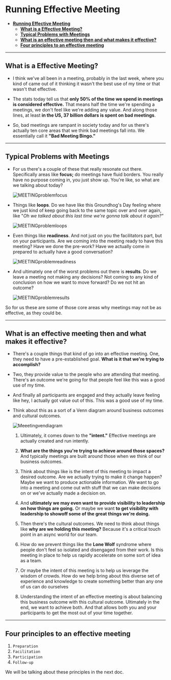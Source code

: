 # **Running Effective Meeting**

- [**Running Effective Meeting**](#running-effective-meeting)
  - [**What is a Effective Meeting?**](#what-is-a-effective-meeting)
  - [**Typical Problems with Meetings**](#typical-problems-with-meetings)
  - [**What is an effective meeting then and what makes it effective?**](#what-is-an-effective-meeting-then-and-what-makes-it-effective)
  - [**Four principles to an effective meeting**](#four-principles-to-an-effective-meeting)

---

## **What is a Effective Meeting?**

- I think we've all been in a meeting, probably in the last week, where you kind of came out of it thinking it wasn't the best use of my time or that wasn't that effective.

- The stats today tell us that **only 50% of the time we spend in meetings is considered effective.** That means half the time we're spending a meetings, we don't feel like we're adding any value. And along those lines, at least **in the US, 37 billion dollars is spent on bad meetings**.

- So, bad meetings are rampant in society today and for us there's actually ten core areas that we think bad meetings fall into. We essentially call it **"Bad Meeting Bingo."**

---

## **Typical Problems with Meetings**

- For us there's a couple of these that really resonate out there. Specifically areas like **focus;** do meetings have fluid borders. You really have no purpose coming in, you just show up. You're like, so what are we talking about today?

    ![MEETING*problem*focus](../../assets/MEETING*problem*focus.png)

- Things like **loops**. Do we have like this Groundhog's Day feeling where we just kind of keep going back to the same topic over and over again, like "*Oh we talked about this last time we're gonna talk about it again?"*

    ![MEETING*problem*loops](../../assets/MEETING*problem*loops.png)

- Even things like **readiness**. And not just on you the facilitators part, but on your participants. Are we coming into the meeting ready to have this meeting? Have we done the pre-work? Have we actually come in prepared to actually have a good conversation?

    ![MEETING*problem*readiness](../../assets/MEETING*problem*readiness.png)

- And ultimately one of the worst problems out there is **results**. Do we leave a meeting not making any decisions? Not coming to any kind of conclusion on how we want to move forward? Do we not hit an outcome?
  
    ![MEETING*problem*results](../../assets/MEETING*problem*results.png)

So for us these are some of those core areas why meetings may not be as effective, as they could be.

---

## **What is an effective meeting then and what makes it effective?**

- There's a couple things that kind of go into an effective meeting. One, they need to have a pre-established goal. **What is it that we're trying to accomplish?**

- Two, they provide value to the people who are attending that meeting. There's an outcome we're going for that people feel like this was a good use of my time.

- And finally all participants are engaged and they actually leave feeling like hey, I actually got value out of this. This was a good use of my time.

- Think about this as a sort of a Venn diagram around business outcomes and cultural outcomes.

    ![Meeeting*ven*diagram](../../assets/Meeeting*ven*diagram.png)

  1. Ultimately, it comes down to the **"intent."** Effective meetings are actually created and run intently.

  2. **What are the things you're trying to achieve around those spaces?** And typically meetings are built around those when we think of our business outcomes.

  3. Think about things like is the intent of this meeting to impact a desired outcome. Are we actually trying to make it change happen? Maybe we want to produce actionable information. We want to go into a meeting and come out with stuff that we can make decisions on or we've actually made a decision on.

  4. And **ultimately we may even want to provide visibility to leadership on how things are going.** Or maybe we want **to get visibility with leadership to showoff some of the great things we're doing.**

  5. Then there's the cultural outcomes. We need to think about things like **why are we holding this meeting?** Because it's a critical touch point in an async world for our team.

  6. How do we prevent things like the **Lone Wolf** syndrome where people don't feel so isolated and disengaged from their work. Is this meeting in place to help us rapidly accelerate on some sort of idea as a team.

  7. Or maybe the intent of this meeting is to help us leverage the wisdom of crowds. How do we help bring about this diverse set of experience and knowledge to create something better than any one of us can do ourselves

  8. Understanding the intent of an effective meeting is about balancing this business outcome with this cultural outcome. Ultimately in the end, we want to achieve both. And that allows both you and your participants to get the most out of your time together.

---

## **Four principles to an effective meeting**

  1. `Preparation`
  2. `Facilitation`
  3. `Participation`
  4. `Follow-up`

We will be talking about these principles in the next doc.
